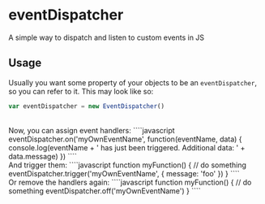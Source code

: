 # eventDispatcher
A simple way to dispatch and listen to custom events in JS

## Usage

Usually you want some property of your objects to be an `eventDispatcher`, so you can refer to it. This may look like so:  
````javascript
var eventDispatcher = new EventDispatcher()
````
<br>
Now, you can assign event handlers:  
````javascript
eventDispatcher.on('myOwnEventName', function(eventName, data) {
    console.log(eventName + ' has just been triggered. Additional data: ' + data.message)
})
````
<br>
And trigger them:  
````javascript
function myFunction() {
  // do something
  eventDispatcher.trigger('myOwnEventName', { message: 'foo' })
}
````
<br>
Or remove the handlers again:  
````javascript
function myFunction() {
  // do something
  eventDispatcher.off('myOwnEventName')
}
````
